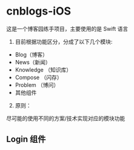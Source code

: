 # cnblogs-iOS

这是一个博客园练手项目，主要使用的是 Swift 语言

1. 目前根据功能区分，分成了以下几个模块:

+  Blog（博客）
+  News（新闻）
+  Knowledge （知识库）
+  Compose （闪存）
+  Problem （博问）
+ 其他组件


2. 原则：

尽可能的使用不同的方案/技术实现对应的模块功能


## Login 组件





